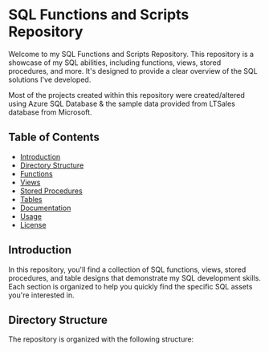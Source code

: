 # SQL Functions and Scripts Repository

Welcome to my SQL Functions and Scripts Repository. This repository is a showcase of my SQL abilities, including functions, views, stored procedures, and more. It's designed to provide a clear overview of the SQL solutions I've developed.

Most of the projects created within this repository were created/altered using Azure SQL Database & the sample data provided from LTSales database from Microsoft.

## Table of Contents

- [Introduction](#introduction)
- [Directory Structure](#directory-structure)
- [Functions](#functions)
- [Views](#views)
- [Stored Procedures](#stored-procedures)
- [Tables](#tables)
- [Documentation](#documentation)
- [Usage](#usage)
- [License](#license)

## Introduction

In this repository, you'll find a collection of SQL functions, views, stored procedures, and table designs that demonstrate my SQL development skills. Each section is organized to help you quickly find the specific SQL assets you're interested in.

## Directory Structure

The repository is organized with the following structure:

